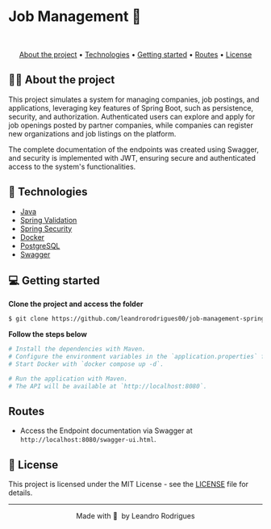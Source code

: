 # Job Management 💼
 
<br> 
<p align="center">
  <a href="#-about-the-project">About the project</a> •
  <a href="#-technologies">Technologies</a> •  
<a href="#-getting-started">Getting started</a> •
<a href="#-getting-started">Routes</a> •
<a href="#-license">License</a> 
</p>


## 👩‍💻 About the project

This project simulates a system for managing companies, job postings, and applications, leveraging key features of Spring Boot, such as persistence, security, and authorization. Authenticated users can explore and apply for job openings posted by partner companies, while companies can register new organizations and job listings on the platform.

The complete documentation of the endpoints was created using Swagger, and security is implemented with JWT, ensuring secure and authenticated access to the system's functionalities.

## 🚀 Technologies 

- [Java](https://jdk.java.net/17/)
- [Spring Validation](https://spring.io/guides/gs/validating-form-input)
- [Spring Security](https://spring.io/projects/spring-security)
- [Docker](https://www.docker.com/)
- [PostgreSQL](https://www.postgresql.org/download/)
- [Swagger](https://swagger.io/)


## 💻 Getting started 

**Clone the project and access the folder**

```bash
$ git clone https://github.com/leandrorodrigues00/job-management-spring && cd job-management-spring
```


**Follow the steps below**

```bash
# Install the dependencies with Maven.
# Configure the environment variables in the `application.properties` file.
# Start Docker with `docker compose up -d`.

# Run the application with Maven.
# The API will be available at `http://localhost:8080`.
```

## Routes

- Access the Endpoint documentation via Swagger at `http://localhost:8080/swagger-ui.html`.

## 📝 License

This project is licensed under the MIT License - see the [LICENSE](LICENSE) file for details.

---

<p align="center">
  Made with 💜&nbsp; by  Leandro Rodrigues
</p>
